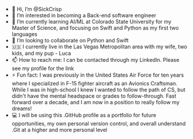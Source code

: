 - 👋 Hi, I’m @SickCrisp
- 👀 I’m interested in becoming a Back-end software engineer
- 🌱 I’m currently learning AI/ML at Colorado State University for my Master of Science, and focusing on Swift and Python as my first two languages
- 💞️ I’m looking to collaborate on Python and Swift
- 🇺🇸 I currently live in the Las Vegas Metropolitan area with my wife, two kids, and my pup - Luca
- 📫 How to reach me: I can be contacted through my LinkedIn. Please see my profile for the link
- ⚡ Fun fact: I was previously in the United States Air Force for ten years where I specialized in F-15 fighter aircraft as an Avionics Craftsman. While I was
  in high-school I knew I wanted to follow the path of CS, but didn't have the mental headspace or grades to follow-through. Fast forward over a decade, and
  I am now in a position to really follow my dreams!
- 💻 I will be using this .GitHub profile as a portfolio for future opportunities, my own personal version control, and overall understand .Git at a higher and more personal level

<!---
SickCrisp/SickCrisp is a ✨ special ✨ repository because its `README.md` (this file) appears on your GitHub profile.
You can click the Preview link to take a look at your changes.
--->
